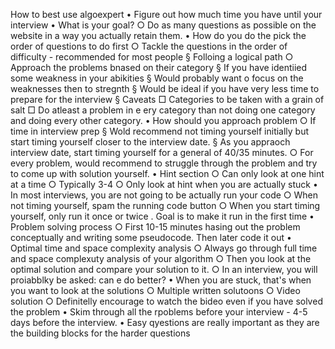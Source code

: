 How to best use algoexpert
	• Figure out how much time you have until your interview
	• What is your goal?
		○ Do as many questions as possible on the website in a way you actually retain them.
	• How do you do the pick the order of questions to do first
		○ Tackle the questions in the order of difficulty - recommended for most people
			§ Folloing a logical path
		○ Approach the problems bnased on their category
			§ If you have identiied some weakness in your abikities
			§ Would probably want o focus on the weaknesses then to stregnth
			§ Would be ideal if you have very less time to prepare for the interview
			§ Caveats
				□ Categories to be taken with a grain of salt
				□ Do atleast a problem in e ery category than not doing one category and doing every other category.
	• How should you approach problem
		○ If time in interview prep
			§ Wold recommend not timing yourself initially but start timing yourself closer to the interview date.
			§ As you appraoch interview date, start timing yourself for a general of 40/35 minutes.
		○ For every problem, would recommend to struggle through the problem and try to come up with solution yourself.
	• Hint section
		○ Can only look at one hint at a time
		○ Typically 3-4
		○ Only look at hint when you are actually stuck
	• In most interviews, you are not going to be actually run your code
		○ When not timing yourself, spam the running code button
		○ When you start timing yourself, only run it once or twice . Goal is to make it run in the first time
	• Problem solving process
		○ First 10-15 minutes hasing out the problem conceptually and writing some pseudocode. Then later code it out
	• Optimal time and space complexity analysis
		○ Always go through full time and space complexuty analysis of your algorithm
		○ Then you look at the optimal solution and compare your solution to it.
		○ In an interview, you will proiabblky be asked: can e do better?
	• When you are stuck, that's when you want to look at the solutions
		○ Multiple written solutoons
		○ Video solution
		○ Definitelly encourage to watch the bideo even if you have solved the problem
	• Skim through all the rpoblems before your interview - 4-5 days before the interview.
	• Easy qyestions are really important as they are the building blocks for the harder questions
	
